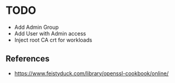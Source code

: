 <!--
SPDX-FileCopyrightText: 2025 NONE

SPDX-License-Identifier: Unlicense
-->

# TODO

- Add Admin Group
- Add User with Admin access
- Inject root CA crt for workloads

## References

- https://www.feistyduck.com/library/openssl-cookbook/online/
